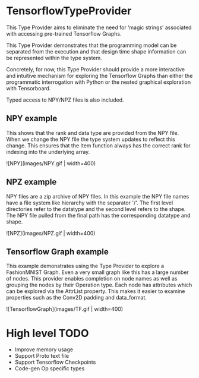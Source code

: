 # TensorflowTypeProvider

This Type Provider aims to eliminate the need for ‘magic strings’ associated with accessing pre-trained Tensorflow Graphs. 

This Type Provider demonstrates that the programming model can be separated from the execution and that design time shape information can be represented within the type system. 

Concretely, for now, this Type Provider should provide a more interactive and intuitive mechanism for exploring the Tensorflow Graphs than either the programmatic interrogation with Python or the nested graphical exploration with Tensorboard. 

Typed access to NPY/NPZ files is also included. 

## NPY example

This shows that the rank and data type are provided from the NPY file. When we change the NPY file the type system updates to reflect this change. This ensures that the Item function always has the correct rank for indexing into the underlying array.

![NPY](images/NPY.gif | width=400)

## NPZ example

NPY files are a zip archive of NPY files. In this example the NPY file names have a file system like hierarchy with the separator '/'. The first level directories refer to the datatype and the second level refers to the shape. The NPY file pulled from the final path has the corresponding datatype and shape.

![NPZ](images/NPZ.gif | width=400)

## Tensorflow Graph example

This example demonstrates using the Type Provider to explore a FashionMNIST Graph. Even a very small graph like this has a large number of nodes. This provider enables completion on node names as well as grouping the nodes by their Operation type. Each node has attributes which can be explored via the AttrList property. This makes it easier to examine properties such as the Conv2D padding and data_format.


![TensorflowGraph](images/TF.gif | width=400)


# High level TODO
 * Improve memory usage
 * Support Proto text file
 * Support Tensorflow Checkpoints
 * Code-gen Op specific types

